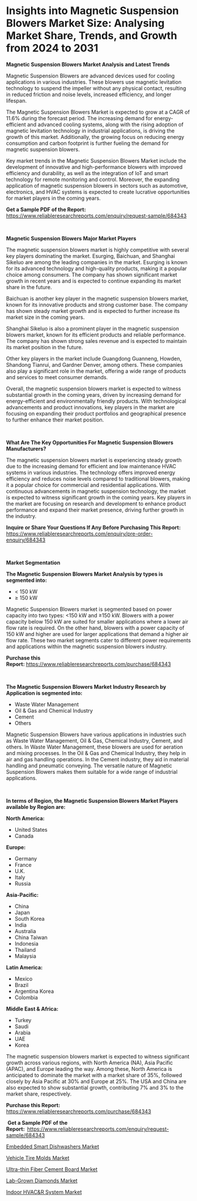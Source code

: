 <p><h1>Insights into Magnetic Suspension Blowers Market Size: Analysing Market Share, Trends, and Growth from 2024 to 2031</h1></p><p><strong>Magnetic Suspension Blowers Market Analysis and Latest Trends</strong></p>
<p><p>Magnetic Suspension Blowers are advanced devices used for cooling applications in various industries. These blowers use magnetic levitation technology to suspend the impeller without any physical contact, resulting in reduced friction and noise levels, increased efficiency, and longer lifespan.</p><p>The Magnetic Suspension Blowers Market is expected to grow at a CAGR of 11.6% during the forecast period. The increasing demand for energy-efficient and advanced cooling systems, along with the rising adoption of magnetic levitation technology in industrial applications, is driving the growth of this market. Additionally, the growing focus on reducing energy consumption and carbon footprint is further fueling the demand for magnetic suspension blowers.</p><p>Key market trends in the Magnetic Suspension Blowers Market include the development of innovative and high-performance blowers with improved efficiency and durability, as well as the integration of IoT and smart technology for remote monitoring and control. Moreover, the expanding application of magnetic suspension blowers in sectors such as automotive, electronics, and HVAC systems is expected to create lucrative opportunities for market players in the coming years.</p></p>
<p><strong>Get a Sample PDF of the Report:&nbsp;</strong> <a href="https://www.reliableresearchreports.com/enquiry/request-sample/684343">https://www.reliableresearchreports.com/enquiry/request-sample/684343</a></p>
<p>&nbsp;</p>
<p><strong>Magnetic Suspension Blowers Major Market Players</strong></p>
<p><p>The magnetic suspension blowers market is highly competitive with several key players dominating the market. Esurging, Baichuan, and Shanghai Sikeluo are among the leading companies in the market. Esurging is known for its advanced technology and high-quality products, making it a popular choice among consumers. The company has shown significant market growth in recent years and is expected to continue expanding its market share in the future.</p><p>Baichuan is another key player in the magnetic suspension blowers market, known for its innovative products and strong customer base. The company has shown steady market growth and is expected to further increase its market size in the coming years.</p><p>Shanghai Sikeluo is also a prominent player in the magnetic suspension blowers market, known for its efficient products and reliable performance. The company has shown strong sales revenue and is expected to maintain its market position in the future.</p><p>Other key players in the market include Guangdong Guanneng, Howden, Shandong Tianrui, and Gardner Denver, among others. These companies also play a significant role in the market, offering a wide range of products and services to meet consumer demands.</p><p>Overall, the magnetic suspension blowers market is expected to witness substantial growth in the coming years, driven by increasing demand for energy-efficient and environmentally friendly products. With technological advancements and product innovations, key players in the market are focusing on expanding their product portfolios and geographical presence to further enhance their market position.</p></p>
<p>&nbsp;</p>
<p><strong>What Are The Key Opportunities For Magnetic Suspension Blowers Manufacturers?</strong></p>
<p><p>The magnetic suspension blowers market is experiencing steady growth due to the increasing demand for efficient and low maintenance HVAC systems in various industries. The technology offers improved energy efficiency and reduces noise levels compared to traditional blowers, making it a popular choice for commercial and residential applications. With continuous advancements in magnetic suspension technology, the market is expected to witness significant growth in the coming years. Key players in the market are focusing on research and development to enhance product performance and expand their market presence, driving further growth in the industry.</p></p>
<p><strong>Inquire or Share Your Questions If Any Before Purchasing This Report:</strong> <a href="https://www.reliableresearchreports.com/enquiry/pre-order-enquiry/684343">https://www.reliableresearchreports.com/enquiry/pre-order-enquiry/684343</a></p>
<p>&nbsp;</p>
<p><strong>Market Segmentation</strong></p>
<p><strong>The Magnetic Suspension Blowers Market Analysis by types is segmented into:</strong></p>
<p><ul><li>< 150 kW</li><li>≥ 150 kW</li></ul></p>
<p><p>Magnetic Suspension Blowers market is segmented based on power capacity into two types: <150 kW and ≥150 kW. Blowers with a power capacity below 150 kW are suited for smaller applications where a lower air flow rate is required. On the other hand, blowers with a power capacity of 150 kW and higher are used for larger applications that demand a higher air flow rate. These two market segments cater to different power requirements and applications within the magnetic suspension blowers industry.</p></p>
<p><strong>Purchase this Report:&nbsp;</strong><a href="https://www.reliableresearchreports.com/purchase/684343">https://www.reliableresearchreports.com/purchase/684343</a></p>
<p>&nbsp;</p>
<p><strong>The Magnetic Suspension Blowers Market Industry Research by Application is segmented into:</strong></p>
<p><ul><li>Waste Water Management</li><li>Oil & Gas and Chemical Industry</li><li>Cement</li><li>Others</li></ul></p>
<p><p>Magnetic Suspension Blowers have various applications in industries such as Waste Water Management, Oil & Gas, Chemical Industry, Cement, and others. In Waste Water Management, these blowers are used for aeration and mixing processes. In the Oil & Gas and Chemical Industry, they help in air and gas handling operations. In the Cement industry, they aid in material handling and pneumatic conveying. The versatile nature of Magnetic Suspension Blowers makes them suitable for a wide range of industrial applications.</p></p>
<p>&nbsp;</p>
<p><strong>In terms of Region, the Magnetic Suspension Blowers Market Players available by Region are:</strong></p>
<p>
    <p> <strong> North America: </strong>
        <ul>
            <li>United States</li>
            <li>Canada</li>
        </ul>
        </p> 
    <p> <strong> Europe: </strong>
        <ul>
            <li>Germany</li>
            <li>France</li>
            <li>U.K.</li>
            <li>Italy</li>
            <li>Russia</li>
        </ul>
        </p> 
    <p> <strong> Asia-Pacific: </strong>
        <ul>
            <li>China</li>
            <li>Japan</li>
            <li>South Korea</li>
            <li>India</li>
            <li>Australia</li>
            <li>China Taiwan</li>
            <li>Indonesia</li>
            <li>Thailand</li>
            <li>Malaysia</li>
        </ul>
        </p> 
    <p> <strong> Latin America: </strong>
        <ul>
            <li>Mexico</li>
            <li>Brazil</li>
            <li>Argentina Korea</li>
            <li>Colombia</li>
        </ul>
        </p> 
    <p> <strong> Middle East & Africa: </strong>
        <ul>
            <li>Turkey</li>
            <li>Saudi</li>
            <li>Arabia</li>
            <li>UAE</li>
            <li>Korea</li>
        </ul>
    </p>
    </p>
<p><p>The magnetic suspension blowers market is expected to witness significant growth across various regions, with North America (NA), Asia Pacific (APAC), and Europe leading the way. Among these, North America is anticipated to dominate the market with a market share of 35%, followed closely by Asia Pacific at 30% and Europe at 25%. The USA and China are also expected to show substantial growth, contributing 7% and 3% to the market share, respectively.</p></p>
<p><strong>Purchase this Report: </strong><a href="https://www.reliableresearchreports.com/purchase/684343">https://www.reliableresearchreports.com/purchase/684343</a></p>
<p>&nbsp;<strong>Get a Sample PDF of the Report:&nbsp;&nbsp;</strong><a href="https://www.reliableresearchreports.com/enquiry/request-sample/684343">https://www.reliableresearchreports.com/enquiry/request-sample/684343</a></p>
<p><strong></strong></p>
<p><p><a href="https://view.publitas.com/reportprime-1/embedded-smart-dishwashers-market-size-reflecting-a-forecast-till-2031-market-by-type-by-application-and-by-geography/">Embedded Smart Dishwashers Market</a></p><p><a href="https://view.publitas.com/reportprime-1/vehicle-tire-molds-market-offer-valuable-insights-into-market-size-market-share-market-trends-and-projections-spanning-from-2024-to-2031/">Vehicle Tire Molds Market</a></p><p><a href="https://silk-columnist-571.notion.site/Ultra-thin-Fiber-Cement-Board-Market-Growth-Market-Trends-COVID-19-Impact-and-Forecasts-for-perio-8749342c3b1749db98d48d5b5732df01">Ultra-thin Fiber Cement Board Market</a></p><p><a href="https://cat-emmental-94b.notion.site/Lab-Grown-Diamonds-Market-Provides-Detailed-Segmentation-of-this-Market-based-on-Type-Application--dd16e87ba69a48288d5d7fd4518ad69f">Lab-Grown Diamonds Market</a></p><p><a href="https://cat-emmental-94b.notion.site/Indoor-HVAC-R-System-Market-Offers-Provide-Insightful-Data-for-the-Time-Period-from-2024-to-2031-and-29997ef7dabd44eababdbddfa87a3d9d">Indoor HVAC&R System Market</a></p></p>